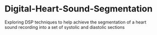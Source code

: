 # Digital-Heart-Sound-Segmentation
Exploring DSP techniques to help achieve the segmentation of a heart sound recording into a set of systolic and diastolic sections
